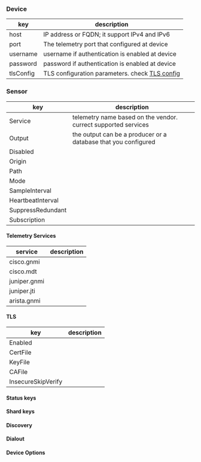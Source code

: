 
### Device 

| key          | description                                       |
|--------------|---------------------------------------------------|
|host          | IP address or FQDN; it support IPv4 and IPv6      |
|port          | The telemetry port that configured at device      | 
|username      | username if authentication is enabled at device   |
|password      | password if authentication is enabled at device   |
|tlsConfig     | TLS configuration parameters. check [TLS config]()|


### Sensor  

| key              | description                                                    |
|------------------|----------------------------------------------------------------|
|Service           |telemetry name based on the vendor. currect supported services  |
|Output            |the output can be a producer or a database that you configured  |
|Disabled          |
|Origin            |
|Path              |
|Mode              |
|SampleInterval    |
|HeartbeatInterval |
|SuppressRedundant |
|Subscription      |


#### Telemetry Services  

| service          | description                                       |
|------------------|---------------------------------------------------|
|cisco.gnmi        | 
|cisco.mdt         |
|juniper.gnmi      |
|juniper.jti       |
|arista.gnmi       |


#### TLS   

| key               | description                                       |
|-------------------|---------------------------------------------------|
|Enabled            |    
|CertFile           | 
|KeyFile            |
|CAFile             |
|InsecureSkipVerify |

#### Status keys

#### Shard keys

#### Discovery

#### Dialout

#### Device Options
